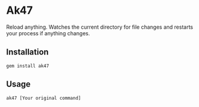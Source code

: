 # Ak47

Reload anything. Watches the current directory for file changes and restarts your process if anything changes.

## Installation

    gem install ak47

## Usage

    ak47 [Your original command]
